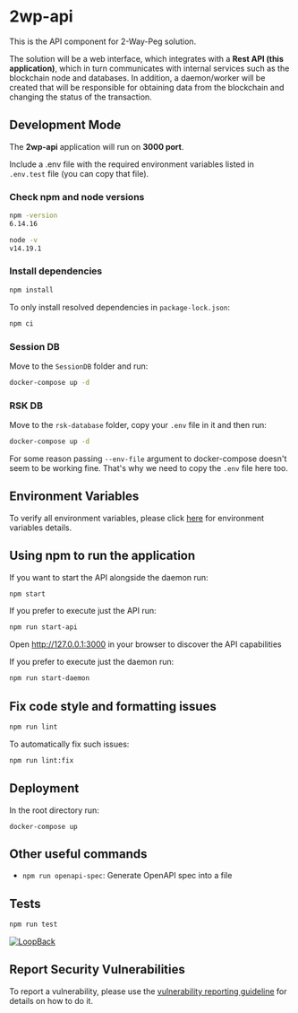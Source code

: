 # 2wp-api

This is the API component for 2-Way-Peg solution.

The solution will be a web interface, which integrates with a **Rest API (this application)**, which in turn communicates with internal services such as the blockchain node and databases. In addition, a daemon/worker will be created that will be responsible for obtaining data from the blockchain and changing the status of the transaction.


## Development Mode

The **2wp-api** application will run on **3000 port**.

Include a .env file with the required environment variables listed in `.env.test` file (you can copy that file).

### Check npm and node versions
```sh
npm -version
6.14.16
```

```sh
node -v
v14.19.1
```
### Install dependencies

```sh
npm install
```

To only install resolved dependencies in `package-lock.json`:

```sh
npm ci
```
### Session DB
Move to the `SessionDB` folder and run:

```sh
docker-compose up -d
```

### RSK DB
Move to the `rsk-database` folder, copy your `.env` file in it and then run:
```sh
docker-compose up -d
```

For some reason passing `--env-file` argument to docker-compose doesn't seem to be working fine. That's why we need to copy the `.env` file here too.

## Environment Variables

To verify all environment variables, please click [here](./ENV_VARIABLES.md) for environment variables details.

## Using npm to run the application
If you want to start the API alongside the daemon run:
```sh
npm start
```

If you prefer to execute just the API run:
```sh
npm run start-api
```

Open http://127.0.0.1:3000 in your browser to discover the API capabilities

If you prefer to execute just the daemon run:
```sh
npm run start-daemon
```

## Fix code style and formatting issues

```sh
npm run lint
```

To automatically fix such issues:

```sh
npm run lint:fix

```
## Deployment
In the root directory run:
```shell
docker-compose up
```

## Other useful commands

- `npm run openapi-spec`: Generate OpenAPI spec into a file

## Tests

```sh
npm run test
```

[![LoopBack](https://github.com/strongloop/loopback-next/raw/master/docs/site/imgs/branding/Powered-by-LoopBack-Badge-(blue)-@2x.png)](http://loopback.io/)

## Report Security Vulnerabilities

To report a vulnerability, please use the [vulnerability reporting guideline](./SECURITY.md) for details on how to do it.
